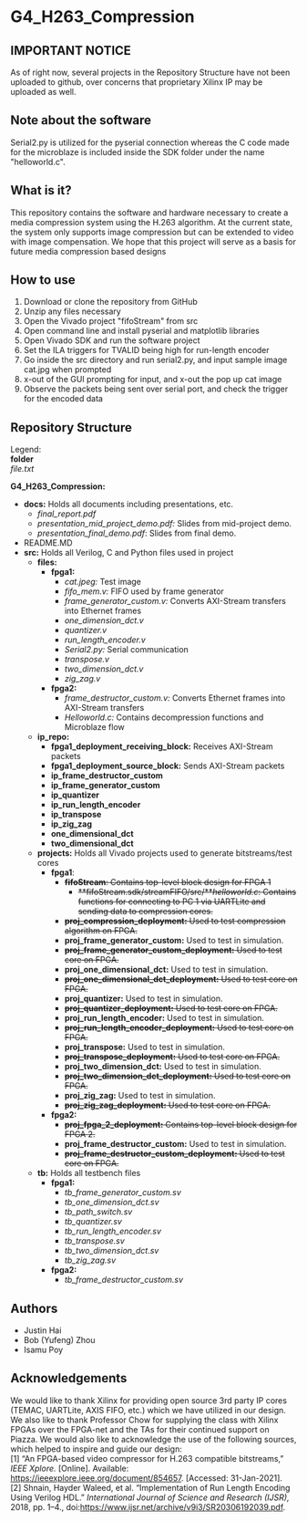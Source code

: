 # G4_H263_Compression
## IMPORTANT NOTICE
As of right now, several projects in the Repository Structure have not been uploaded to github, over concerns that proprietary Xilinx IP may be uploaded as well. 

## Note about the software
Serial2.py is utilized for the pyserial connection whereas the C code made for the microblaze is included inside the SDK folder under the name "helloworld.c". 

## What is it?
This repository contains the software and hardware necessary to create a media compression system using the H.263 algorithm. At the current state, the system only supports image compression but can be extended to video with image compensation. We hope that this project will serve as a basis for future media compression based designs
## How to use
1. Download or clone the repository from GitHub
2. Unzip any files necessary
3. Open the Vivado project "fifoStream" from src
4. Open command line and install pyserial and matplotlib libraries
5. Open Vivado SDK and run the software project
6. Set the ILA triggers for TVALID being high for run-length encoder
7. Go inside the src directory and run serial2.py, and input sample image cat.jpg when prompted
8. x-out of the GUI prompting for input, and x-out the pop up cat image
9. Observe the packets being sent over serial port, and check the trigger for the encoded data

## Repository Structure
Legend:  
**folder**  
*file.txt*  

**G4_H263_Compression:**
* **docs:** Holds all documents including presentations, etc.  
  * *final_report.pdf*
  * *presentation_mid_project_demo.pdf:* Slides from mid-project demo.
  * *presentation_final_demo.pdf*: Slides from final demo. 
* README.MD
* **src:** Holds all Verilog, C and Python files used in project
  * **files:**
    * **fpga1:**
      * *cat.jpeg:* Test image
      * *fifo_mem.v:* FIFO used by frame generator
      * *frame_generator_custom.v:* Converts AXI-Stream transfers into Ethernet frames
      * *one_dimension_dct.v*
      * *quantizer.v*
      * *run_length_encoder.v*
      * *Serial2.py:* Serial communication
      * *transpose.v*
      * *two_dimension_dct.v*
      * *zig_zag.v*
    * **fpga2:**
      * *frame_destructor_custom.v:* Converts Ethernet frames into AXI-Stream transfers
      * *Helloworld.c:* Contains decompression functions and Microblaze flow
  * **ip_repo:**
    * **fpga1_deployment_receiving_block:** Receives AXI-Stream packets
    * **fpga1_deployment_source_block:** Sends AXI-Stream packets
    * **ip_frame_destructor_custom**
    * **ip_frame_generator_custom**
    * **ip_quantizer**
    * **ip_run_length_encoder**
    * **ip_transpose**
    * **ip_zig_zag**
    * **one_dimensional_dct**
    * **two_dimensional_dct**
  * **projects:** Holds all Vivado projects used to generate bitstreams/test cores
    * **fpga1**:
      * <s>**fifoStream**: Contains top-level block design for FPGA 1</s>
        * <s>**fifoStream.sdk/streamFIFO/src/***helloworld.c*: Contains functions for connecting to PC 1 via UARTLite and sending data to compression cores.</s>
      * <s>**proj_compression_deployment:** Used to test compression algorithm on FPGA.</s>
      * **proj_frame_generator_custom:** Used to test in simulation.
      * <s>**proj_frame_generator_custom_deployment:** Used to test core on FPGA.</s>
      * **proj_one_dimensional_dct:** Used to test in simulation.
      * <s>**proj_one_dimensional_dct_deployment:** Used to test core on FPGA.</s>
      * **proj_quantizer:** Used to test in simulation.
      * <s>**proj_quantizer_deployment:** Used to test core on FPGA.</s>
      * **proj_run_length_encoder:** Used to test in simulation. 
      * <s>**proj_run_length_encoder_deployment:** Used to test core on FPGA.</s>
      * **proj_transpose:** Used to test in simulation.
      * <s>**proj_transpose_deployment:** Used to test core on FPGA.</s>
      * **proj_two_dimension_dct:** Used to test in simulation.
      * <s>**proj_two_dimension_dct_deployment:** Used to test core on FPGA.</s>
      * **proj_zig_zag:** Used to test in simulation.
      * <s>**proj_zig_zag_deployment:** Used to test core on FPGA.</s>
    * **fpga2:**
      * <s>**proj_fpga_2_deployment:** Contains top-level block design for FPGA 2. </s>
      * **proj_frame_destructor_custom:** Used to test in simulation.
      * <s>**proj_frame_destructor_custom_deployment:** Used to test core on FPGA.</s>
  * **tb:** Holds all testbench files
    * **fpga1:**
      * *tb_frame_generator_custom.sv*
      * *tb_one_dimension_dct.sv*
      * *tb_path_switch.sv*
      * *tb_quantizer.sv*
      * *tb_run_length_encoder.sv*
      * *tb_transpose.sv*
      * *tb_two_dimension_dct.sv*
      * *tb_zig_zag.sv*
    * **fpga2:**
      * *tb_frame_destructor_custom.sv*

## Authors
* Justin Hai
* Bob (Yufeng) Zhou
* Isamu Poy

## Acknowledgements
We would like to thank Xilinx for providing open source 3rd party IP cores (TEMAC, UARTLite, AXIS FIFO, etc.) which we have utilized in our design. We also like to thank Professor Chow for supplying the class with Xilinx FPGAs over the FPGA-net and the TAs for their continued support on Piazza. We would also like to acknowledge the use of the following sources, which helped to inspire and guide our design:  
[1] “An FPGA-based video compressor for H.263 compatible bitstreams,” *IEEE Xplore.* [Online]. Available: https://ieeexplore.ieee.org/document/854657. [Accessed: 31-Jan-2021].  
[2] Shnain, Hayder Waleed, et al. “Implementation of Run Length Encoding Using Verilog HDL.” *International Journal of Science and Research (IJSR),* 2018, pp. 1–4., doi:https://www.ijsr.net/archive/v9i3/SR20306192039.pdf. 
